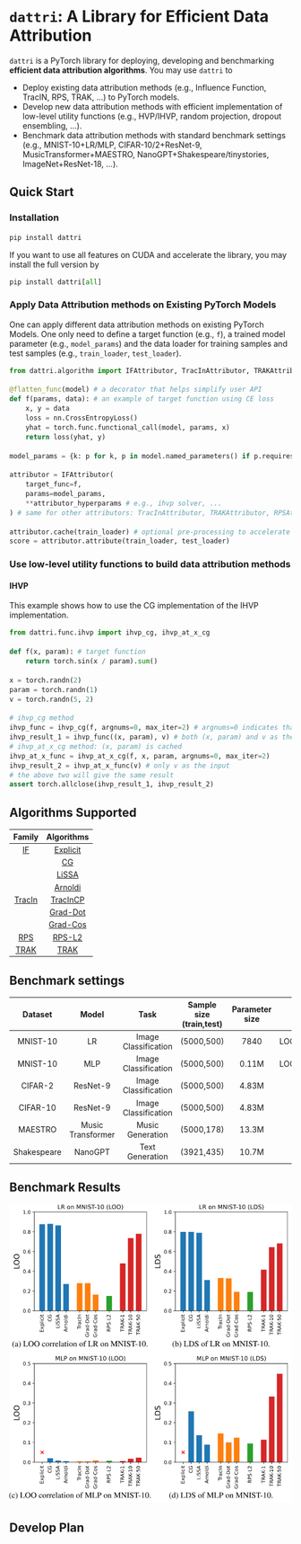# `dattri`: A Library for Efficient Data Attribution

<!-- add some demos, list of methods and benchmark settings available, benchmark results, and some development plan -->

`dattri` is a PyTorch library for deploying, developing and benchmarking **efficient data attribution algorithms**. You may use `dattri` to

- Deploy existing data attribution methods (e.g., Influence Function, TracIN, RPS, TRAK, ...) to PyTorch models.
- Develop new data attribution methods with efficient implementation of low-level utility functions (e.g., HVP/IHVP, random projection, dropout ensembling, ...).
- Benchmark data attribution methods with standard benchmark settings (e.g., MNIST-10+LR/MLP, CIFAR-10/2+ResNet-9, MusicTransformer+MAESTRO, NanoGPT+Shakespeare/tinystories, ImageNet+ResNet-18, ...).

## Quick Start

### Installation

```python
pip install dattri
```

If you want to use all features on CUDA and accelerate the library, you may install the full version by

```python
pip install dattri[all]
```

### Apply Data Attribution methods on Existing PyTorch Models

One can apply different data attribution methods on existing PyTorch Models. One only need to define a target function (e.g., `f`), a trained model parameter (e.g., `model_params`) and the data loader for training samples and test samples (e.g., `train_loader`, `test_loader`).

```python
from dattri.algorithm import IFAttributor, TracInAttributor, TRAKAttributor, RPSAttributor

@flatten_func(model) # a decorator that helps simplify user API
def f(params, data): # an example of target function using CE loss
    x, y = data
    loss = nn.CrossEntropyLoss()
    yhat = torch.func.functional_call(model, params, x)
    return loss(yhat, y)

model_params = {k: p for k, p in model.named_parameters() if p.requires_grad}

attributor = IFAttributor(
    target_func=f,
    params=model_params,
    **attributor_hyperparams # e.g., ihvp solver, ...
) # same for other attributors: TracInAttributor, TRAKAttributor, RPSAttributor

attributor.cache(train_loader) # optional pre-processing to accelerate the attribution
score = attributor.attribute(train_loader, test_loader)
```

### Use low-level utility functions to build data attribution methods

#### IHVP
This example shows how to use the CG implementation of the IHVP implementation.

```python
from dattri.func.ihvp import ihvp_cg, ihvp_at_x_cg

def f(x, param): # target function
    return torch.sin(x / param).sum()

x = torch.randn(2)
param = torch.randn(1)
v = torch.randn(5, 2)

# ihvp_cg method
ihvp_func = ihvp_cg(f, argnums=0, max_iter=2) # argnums=0 indicates that the param of (x, param) to be passed to ihvp_func is the model parameter
ihvp_result_1 = ihvp_func((x, param), v) # both (x, param) and v as the inputs
# ihvp_at_x_cg method: (x, param) is cached
ihvp_at_x_func = ihvp_at_x_cg(f, x, param, argnums=0, max_iter=2)
ihvp_result_2 = ihvp_at_x_func(v) # only v as the input
# the above two will give the same result
assert torch.allclose(ihvp_result_1, ihvp_result_2)
```

## Algorithms Supported
| Family |               Algorithms              |
|:------:|:-------------------------------------:|
|   [IF](https://arxiv.org/abs/1703.04730)   | [Explicit](https://arxiv.org/abs/1703.04730) |
|        |       [CG](https://www.cs.toronto.edu/~jmartens/docs/Deep_HessianFree.pdf)      |
|        |    [LiSSA](https://arxiv.org/abs/1602.03943)    |
|        |  [Arnoldi](https://arxiv.org/abs/2112.03052)  |
| [TracIn](https://arxiv.org/abs/2002.08484) | [TracInCP](https://arxiv.org/abs/2002.08484) |
|        |   [Grad-Dot](https://arxiv.org/abs/2102.05262)  |
|        |   [Grad-Cos](https://arxiv.org/abs/2102.05262)  |
|   [RPS](https://arxiv.org/abs/1811.09720)  |   [RPS-L2](https://arxiv.org/abs/1811.09720)   |
|  [TRAK](https://arxiv.org/abs/2303.14186)  |       [TRAK](https://arxiv.org/abs/2303.14186)       |

## Benchmark settings
|   Dataset   |       Model       |         Task         | Sample size (train,test) | Parameter size |   Metrics   |          Data Source         |
|:-----------:|:-----------------:|:--------------------:|:------------------------:|:--------------:|:-----------:|:----------------------------:|
|   MNIST-10  |         LR        | Image Classification |        (5000,500)        |      7840      | LOO/LDS/AUC |      [link](http://yann.lecun.com/exdb/mnist/)     |
|   MNIST-10  |        MLP        | Image Classification |        (5000,500)        |      0.11M     | LOO/LDS/AUC |      [link](http://yann.lecun.com/exdb/mnist/)     |
|   CIFAR-2   |      ResNet-9     | Image Classification |        (5000,500)        |      4.83M     |     LDS     | [link](https://www.cs.toronto.edu/~kriz/cifar.html) |
|   CIFAR-10  |      ResNet-9     | Image Classification |        (5000,500)        |      4.83M     |     AUC     | [link](https://www.cs.toronto.edu/~kriz/cifar.html) |
|   MAESTRO   | Music Transformer |   Music Generation   |        (5000,178)        |      13.3M     |     LDS     |  [link](https://magenta.tensorflow.org/datasets/maestro) |
| Shakespeare |      NanoGPT      |    Text Generation   |        (3921,435)        |      10.7M     |     LDS     |     [link](https://github.com/eniompw/nanoGPTshakespeare)    |

## Benchmark Results
![mnist-result](assets/images/benchmark-result-mnist.png)

## Develop Plan
